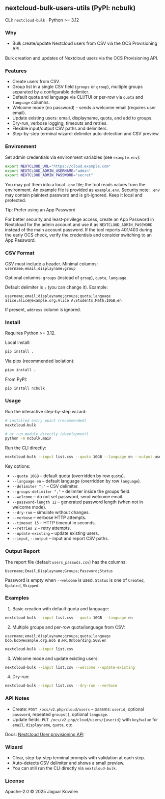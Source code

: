 ## nextcloud-bulk-users-utils (PyPI: ncbulk)

CLI: `nextcloud-bulk` · Python >= 3.12

### Why
- Bulk create/update Nextcloud users from CSV via the OCS Provisioning API.


Bulk creation and updates of Nextcloud users via the OCS Provisioning API.

### Features
- Create users from CSV.
- Group list in a single CSV field (`groups` or `group`), multiple groups separated by a configurable delimiter.
- Default quota and language via CLI/TUI or per-row via `quota` and `language` columns.
- Welcome mode (no password) – sends a welcome email (requires user email).
- Update existing users: email, displayname, quota, and add to groups.
- Dry-run, verbose logging, timeouts and retries.
- Flexible input/output CSV paths and delimiters.
- Step-by-step terminal wizard: delimiter auto-detection and CSV preview.

### Environment
Set admin credentials via environment variables (see `example.env`):

```bash
export NEXTCLOUD_URL="https://cloud.example.com"
export NEXTCLOUD_ADMIN_USERNAME="admin"
export NEXTCLOUD_ADMIN_PASSWORD="secret"
```

You may put them into a local `.env` file; the tool reads values from the environment. An example file is provided as `example.env`.
Security note: `.env` may contain plaintext password and is git-ignored. Keep it local and protected.

Tip: Prefer using an App Password

For better security and least-privilege access, create an App Password in Nextcloud for the admin account and use it as `NEXTCLOUD_ADMIN_PASSWORD` instead of the main account password. If the tool reports 401/403 during the early OCS check, verify the credentials and consider switching to an App Password.

### CSV Format
CSV must include a header. Minimal columns: `username;email;displayname;group`

Optional columns: `groups` (instead of `group`), `quota`, `language`.

Default delimiter is `;` (you can change it). Example:

```text
username;email;displayname;groups;quota;language
alice;alice@example.org;Alice A;Students,Math;10GB;en
```

If present, `address` column is ignored.

### Install

Requires Python >= 3.12.

Local install:

```bash
pip install .
```

Via pipx (recommended isolation):

```bash
pipx install .
```

From PyPI:

```bash
pip install ncbulk
```

### Usage

Run the interactive step-by-step wizard:

```bash
# installed entry point (recommended)
nextcloud-bulk

# or run module directly (development)
python -m ncbulk.main
```

Run the CLI directly:

```bash
nextcloud-bulk --input list.csv --quota 10GB --language en --output users_passwds.csv
```

Key options:
- `--quota 10GB` – default quota (overridden by row `quota`).
- `--language en` – default language (overridden by row `language`).
- `--delimiter ";"` – CSV delimiter.
- `--groups-delimiter ","` – delimiter inside the groups field.
- `--welcome` – do not set password, send welcome email.
- `--password-length 12` – generated password length (when not in welcome mode).
- `--dry-run` – simulate without changes.
- `--verbose` – verbose HTTP attempts.
- `--timeout 15` – HTTP timeout in seconds.
- `--retries 2` – retry attempts.
- `--update-existing` – update existing users.
- `--input`, `--output` – input and report CSV paths.

### Output Report
The report file (default `users_passwds.csv`) has the columns:

```text
Username;Email;Displayname;Groups;Password;Status
```

Password is empty when `--welcome` is used. `Status` is one of `Created`, `Updated`, `Skipped`.

### Examples

1) Basic creation with default quota and language:
```bash
nextcloud-bulk --input list.csv --quota 10GB --language en
```

2) Multiple groups and per-row quota/language from CSV:
```text
username;email;displayname;groups;quota;language
bob;bob@example.org;Bob B;HR,Onboarding;5GB;en
```
```bash
nextcloud-bulk --input list.csv
```

3) Welcome mode and update existing users:
```bash
nextcloud-bulk --input list.csv --welcome --update-existing
```

4) Dry-run:
```bash
nextcloud-bulk --input list.csv --dry-run --verbose
```

### API Notes
- Create: `POST /ocs/v2.php/cloud/users` – params: `userid`, optional `password`, repeated `groups[]`, optional `language`.
- Update fields: `PUT /ocs/v2.php/cloud/users/{userid}` with `key`/`value` for `email`, `displayname`, `quota`, etc.

Docs: [Nextcloud User provisioning API](https://docs.nextcloud.com/server/latest/admin_manual/configuration_user/instruction_set_for_users.html)

### Wizard
- Clear, step-by-step terminal prompts with validation at each step.
- Auto-detects CSV delimiter and shows a small preview.
- You can still run the CLI directly via `nextcloud-bulk`.

### License
Apache-2.0 © 2025 Jaguar Kovalev
